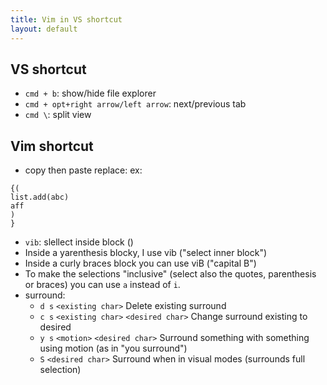 ```yaml
---
title: Vim in VS shortcut
layout: default
---
```

## VS shortcut
- `cmd + b`: show/hide file explorer
- `cmd + opt+right arrow/left arrow`: next/previous tab
- `cmd \`: split view 



## Vim shortcut
- copy then paste replace:
ex:
```
{(
list.add(abc)
aff
)
}
```
- `vib`: slellect inside block ()
- Inside a yarenthesis blocky, I use vib ("select inner block")
- Inside a curly braces block you can use viB ("capital B")
- To make the selections "inclusive" (select also the quotes, parenthesis or braces) you can use `a` instead of `i`.
- surround:
  * `d s` `<existing char>`	Delete existing surround
  * `c s` `<existing char>` `<desired char>`	Change surround existing to desired
  * `y s` `<motion>` `<desired char>`	Surround something with something using motion (as in "you surround")
  * `S`  `<desired char>`	Surround when in visual modes (surrounds full selection)
